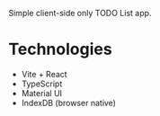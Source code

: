 Simple client-side only TODO List app.

# Technologies

- Vite + React
- TypeScript
- Material UI
- IndexDB (browser native)

